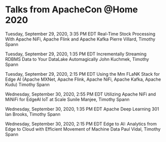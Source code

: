 # Talks from ApacheCon @Home 2020

Tuesday, September 29, 2020, 3:35 PM EDT
Real-Time Stock Processing With Apache NiFi, Apache Flink and Apache Kafka 
Pierre Villard, Timothy Spann

Tuesday, September 29, 2020, 1:35 PM EDT
Incrementally Streaming RDBMS Data to Your DataLake Automagically 
John Kuchmek, Timothy Spann

Tuesday, September 29, 2020, 2:15 PM EDT
Using the Mm FLaNK Stack for Edge AI (Apache MXNet, Apache Flink, Apache NiFi, Apache Kafka, Apache Kudu) 
Timothy Spann

Wednesday, September 30, 2020, 2:55 PM EDT
Utilizing Apache NiFi and MiNiFi for EdgeAI IoT at Scale 
Sunile Manjee, Timothy Spann

Wednesday, September 30, 2020, 1:35 PM EDT
Apache Deep Learning 301 
Ian Brooks, Timothy Spann

Wednesday, September 30, 2020, 2:15 PM EDT
Edge to AI: Analytics from Edge to Cloud with Efficient Movement of Machine Data 
Paul Vidal, Timothy Spann

